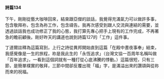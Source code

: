 #### 詩篇134

下午，剛剛從藝大咖啡回來，結束跟亞傑的談話，我覺得充滿氣力可以做許多事，包含敬拜祢，包含為祢工作，包含禱告。我再次感受到跟人交流與連結的需要，並透過談話我也成功修正了我的心態，我打算先專心把手上現有的工作完成，不再著急的瞻前顧後。剛好昨天的講道也說到詩篇127的「工作」這件事。

丁道爾註釋為這篇寫到，上行之詩從異邦開始直到這篇「在殿中晝夜事奉」結束，我感覺像是一生的旅程，祢是我此生的「永恆追求」（台灣文協一百周年名稱叫做「百年追求」，一看到這個詞就有一種打從心底沸騰的悸動。）這篇很短，只有三節，是簡單樸實的敬拜，三節中間卻反覆出現「福」字，是滿溢出來的讚頌與從祢而來的祝福。
